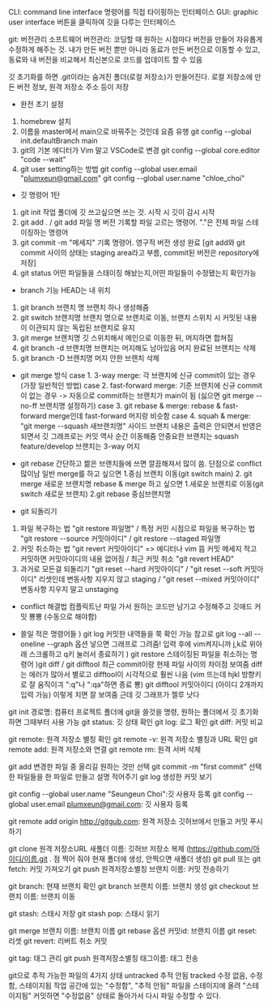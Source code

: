 CLI: command line interface 명령어를 직접 타이핑하는 인터페이스
GUI: graphic user interface 버튼을 클릭하여 깃을 다루는 인터페이스

git: 버전관리 소프트웨어
버전관리: 코딩할 때 원하는 시점마다 버전을 만들어 자유롭게 수정하게 해주는 것. 내가 만든 버전 뿐만 아니라 동료가 만든 버전으로 이동할 수 있고, 동료와 내 버전을 비교해서 최신본으로 코드를 업데이트 할 수 있음

깃 초기화를 하면 .git이라는 숨겨진 폴더(로컬 저장소)가 만들어진다. 로컬 저장소에 만든 버전 정보, 원격 저장소 주소 등이 저장

* 완전 초기 설정
1) homebrew 설치
2) 이름을 master에서 main으로 바꿔주는 것인데 요즘 유행
git config --global init.defaultBranch main
3) git의 기본 에디터가 Vim 말고 VSCode로 변경
git config --global core.editor "code --wait"
4) git user setting하는 방법
git config --global user.email "plumxeun@gmail.com"
git config --global user.name "chloe_choi"

* 깃 명령어 1탄
1) git init
작업 폴더에 깃 쓰고싶으면 쓰는 것. 시작 시 깃이 감시 시작
2) git add . / git add 파일 명
버전 기록할 파일 고르는 명령어. "."은 전체 파일 스테이징하는 명령어
3) git commit -m "메세지"
기록 명령어. 영구적 버전 생성 완료
[git add와 git commit 사이의 상태는 staging area라고 부름, commit된 버전은 repository에 저장]
4) git status
어떤 파일들을 스태이징 해놨는지,어떤 파일들이 수정됐는지 확인가능

* branch 기능
HEAD는 내 위치
1) git branch 브랜치 명
브랜치 하나 생성해줌
2) git switch 브랜치명
브랜치 명으로 브랜치로 이동, 브랜치 스위치 시 커밋된 내용이 이관되지 않는 독립된 브랜치로 유지
3) git merge 브랜치명
깃 스위치해서 메인으로 이동한 뒤, 머지하면 합쳐짐
4) git branch -d 브랜치명
브랜치는 머지해도 남아있음 머지 완료된 브랜치는 삭제
5) git branch -D 브랜치명
머지 안한 브랜치 삭제

* git merge 방식
case 1. 3-way merge: 각 브랜치에 신규 commit이 있는 경우(가장 일반적인 방법)
case 2. fast-forward merge: 기준 브랜치에 신규 commit이 없는 경우 -> 자동으로 commit하는 브랜치가 main이 됨 (싫으면 git merge --no-ff 브랜치명 설정하기)
case 3. git rebase & merge: rebase & fast-forward merge인데 fast-forward 머지랑 비슷함
case 4. squah & merge: "git merge --squash 새브랜치명" 사이드 브랜치 내용은 출력은 안되면서 반영은 되면서 깃 그래프로는 커밋 역사 순간 이동해줌
안중요한 브랜치는 squash feature/develop 브랜치는 3-way 머지

* git rebase
간단하고 짦은 브랜치들에 쓰면 깔끔해져서 많이 씀. 단점으로 conflict 많이남
일반 merge를 하고 싶으면 1.중심 브랜치 이동(git switch main) 2. git merge 새로운 브랜치명
rebase & merge 하고 싶으면 1.새로운 브랜치로 이동(git switch 새로운 브랜치) 2.git rebase 중심브랜치명

* git 되돌리기
1) 파일 복구하는 법 "git restore 파일명" / 특정 커민 시점으로 파일을 복구하는 법 "git restore --source 커밋아이디" / git restore --staged 파일명
2) 커밋 취소하는 법 "git revert 커밋아이디" => 에디터나 vim 뜸 커밋 메세지 적고 커밋하면 커밋아이디의 내용 없어짐 / 최근 커밋 취소 "git revert HEAD"
3) 과거로 모든걸 되돌리기 "git reset --hard 커밋아이디" / "git reset --soft 커밋아이디" 리셋인데 변동사항 지우지 않고 staging / "git reset --mixed 커밋아이디" 변동사항 지우지 말고 unstaging

* conflict 해결법
컴플릭트난 파일 가서 원하는 코드만 남기고 수정해주고 깃애드 커밋 뿅뿅 (수동으로 해야함)


* 쓸일 적은 명령어들
) git log
커밋한 내역들을 쭉 확인 가능
참고로 git log --all --oneline --graph 옵션 넣으면 그래프로 그려줌!
입력 후에 vim켜지니까 j,k로 위아래 스크롤하고 q키 눌러서 종료하기
) git restore
스테이징된 파일을 취소하는 명령어
)git diff / git difftool
최근 commit이랑 현재 파일 사이의 차이점 보여줌 diff는 에러가 많아서 별로고 difftool이 시각적으로 훨씬 나음
(vim 뜨는데 hjkl 방향키로 잘 움직이긔 ":q"나 ":qa"하면 종료 뿅)
git difftool 커밋아이디 (아이디 2개까지 입력 가능)
이렇게 치면 잘 보여줌 근데 깃 그래프가 젤루 낫다




git init 경로명: 컴퓨터 프로젝트 폴더에 git을 쓸것을 명령, 원하는 폴더에서 깃 초기화 하면 그때부터 사용 가능
git status: 깃 상태 확인
git log: 로그 확인
git diff: 커밋 비교

git remote: 원격 저장소 별칭 확인
git remote -v: 원격 저장소 별칭과 URL 확인
git remote add: 원격 저장소와 연결
git remote rm: 원격 서버 삭제

git add 변경한 파일 중 올리길 원하는 것만 선택
git commit -m "first commit" 선택한 파일들을 한 파일로 만들고 설명 적어주기
git log 생성한 커밋 보기

git config --global user.name "Seungeun Choi":깃 사용자 등록
git config --global user.email plumxeun@gmail.com: 깃 사용자 등록

git remote add origin http://gitgub.com: 원격 저장소 깃허브에서 만들고 커밋 푸시하기

git clone 원격 저장소URL 새폴더 이름: 깃허브 저장소 복제 (https://github.com/아이디/이름.git . 점 찍어 줘야 현재 폴더에 생성, 안찍으면 새폴더 생성)
git pull 또는 git fetch: 커밋 가져오기
git push 원격저장소별칭 브랜치 이름: 커밋 전송하기

git branch: 현재 브랜치 확인
git branch 브랜치 이름: 브랜치 생성
git checkout 브랜치 이름: 브랜치 이동

git stash: 스태시 저장
git stash pop: 스태시 읽기

git merge 브랜치 이름: 브랜치 이름
git rebase 옵션 커밋id: 브랜치 이름
git reset: 리셋
git revert: 리버트 취소 커밋

git tag: 태그 관리
git push 원격저장소별칭 태그이름: 태그 전송

git으로 추적 가능한 파일의 4가지 상태
untracked 추적 안됨
tracked 수정 없음, 수정함, 스테이지됨
작업 공간에 있는 "수정함", "추적 안됨" 파일을 스테이지에 올려 "스테이지됨"
커밋하면 "수정없음" 상태로 돌아가서 다시 파일 수정할 수 있다.
